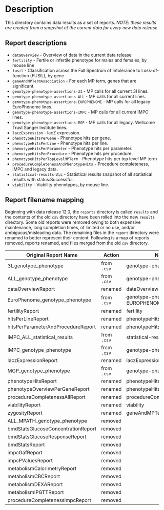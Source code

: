 # Description
This directory contains data results as a set of reports.
_NOTE: these results are created from a snapshot 
of the current data for every new data release._

## Report descriptions
- `dataOverview` - Overview of data in the current data release
- `fertility` - Fertile or infertile phenotype for males and females, by mouse line
- `fusil` - Classification across the Full Spectrum of Intolerance to Loss-of-function (FUSIL), by gene
- `geneAndMPTermAssociation` - For each MP term, genes that are significant.
- `genotype-phenotype-assertions-3I` - MP calls for all current 3I lines.
- `genotype-phenotype-assertions-ALL` - MP calls for all current lines.
- `genotype-phenotype-assertions-EUROPHENOME` - MP calls for all legacy
  EuroPhenome lines.
- `genotype-phenotype-assertions-IMPC` - MP calls for all current IMPC lines.
- `genotype-phenotype-assertions-MGP` - MP calls for all legacy.
  Wellcome Trust Sanger Institute lines.
- `laczExpression` - lacZ expression.
- `phenotypeHitsPerGene` - Phenotype hits per gene.
- `phenotypeHitsPerLine` - Phenotype hits per line.
- `phenotypeHitsPerParameter` - Phenotype hits per parameter.
- `phenotypeHitsPerProcedure` - Phenotype hits per procedure.
- `phenotypeHitsPerTopLevelMPTerm` - Phenotype hits per top level MP term
- `procedureCompletenessAndPhenotypeHits` - Procedure completeness, IMPC and legacy data.
- `statistical-results-ALL` - Statistical results snapshot of all
  statistical results with status:Successful.
- `viability` - Viability phenotypes, by mouse line.

## Report filename mapping
Beginning with data release 12.0, the `reports` directory is
called `results` and the contents of the old `csv` directory
have been rolled into the new `results` directory. Some old reports
were removed owing to both expensive maintenance, long completion
times, of limited or no use, and/or ambiguous/misleading data. The
remaining files in the `report` directory were renamed to better
represent their content. Following is a map of reports removed, reports
renamed, and files merged from the old `csv` directory.

| Original Report Name               | Action     | New Report Name                       | 
| --------------------               | ------     | ---------------                       |
| 3I_genotype_phenotype              | from `.csv`| genotype-phenotype-assertions-3I      |
| ALL_genotype_phenotype             | from `.csv`| genotype-phenotype-assertions-ALL     |
| dataOverviewReport                 | renamed    | dataOverview                          |
| EuroPhenome_genotype_phenotype     | from `.csv`| genotype-phenotype-assertions-EUROPHENOME |
| fertilityReport                    | renamed    | fertility                             |
| hitsPerLineReport                  | renamed    | phenotypeHitsPerLine                  |
| hitsPerParameterAndProcedureReport | renamed    | phenotypeHitsPerParameterAndProcedure |
| IMPC_ALL_statistical_results       | from `.csv`| statistical-results-ALL               |
| IMPC_genotype_phenotype            | from `.csv`| genotype-phenotype-assertions-IMPC    |
| laczExpressionReport               | renamed    | laczExpression                        |
| MGP_genotype_phenotype             | from `.csv`| genotype-phenotype-assertions-MGP     |
| phenotypeHitsReport                | renamed    | phenotypeHitsPerTopLevelMPTerm        |
| phenotypeOverviewPerGeneReport     | renamed    | phenotypeHitsPerGene                  |
| procedureCompletenessAllReport     | renamed    | procedureCompletenessAndPhenotypeHits |
| viabilityReport                    | renamed    | viability                             |
| zygosityReport                     | renamed    | geneAndMPTermAssociation              |
| ALL_MPATH_genotype_phenotype       | removed    |                                       |
| bmdStatsGlucoseConcentrationReport | removed    |                                       |
| bmdStatsGlucoseResponseReport      | removed    |                                       |
| bmdStatsReport                     | removed    |                                       |
| impcGafReport                      | removed    |                                       |
| impcPValuesReport                  | removed    |                                       |
| metabolismCalorimetryReport        | removed    |                                       |
| metabolismCBCReport                | removed    |                                       |
| metabolismDEXAReport               | removed    |                                       |
| metabolismIPGTTReport              | removed    |                                       |
| procedureCompletenessImpcReport    | removed    |                                       |
